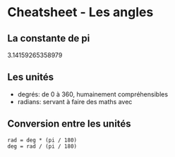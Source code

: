 # Cheatsheet - Les angles

## La constante de pi

3.14159265358979

## Les unités

* degrés: de 0 à 360, humainement compréhensibles
* radians: servant à faire des maths avec

## Conversion entre les unités

    rad = deg * (pi / 180)
    deg = rad / (pi / 180)
